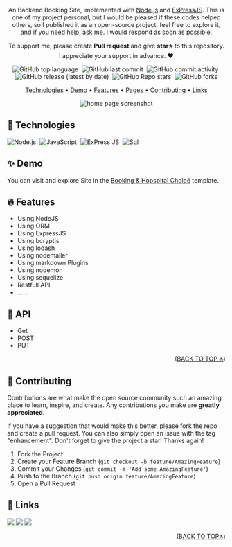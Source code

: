 <div id='top' align="center">

An Backend Booking Site, implemented with [Node.js](https://nodejs.org/) and [ExPressJS]([https://www.framer.com/motion/](https://expressjs.com/)). This is one of my project personal, but I would be pleased if these codes helped others, so I published it as an open-source project. feel free to explore it, and if you need help, ask me. I would respond as soon as possible.

<p>
  To support me, please create
  <strong>Pull request</strong>
  and give <strong>star⭐</strong>
  to this repository.
  <br/>
  I appreciate your support in advance. ❤
</p>

<p>

![GitHub top language](https://img.shields.io/github/languages/top/AliBagheri2079/dennis-snellenberg-portfolio)&nbsp;
![GitHub last commit](https://img.shields.io/github/last-commit/AliBagheri2079/dennis-snellenberg-portfolio)&nbsp;
![GitHub commit activity](https://img.shields.io/github/commit-activity/m/AliBagheri2079/dennis-snellenberg-portfolio)&nbsp;
![GitHub release (latest by date)](https://img.shields.io/github/v/release/AliBagheri2079/dennis-snellenberg-portfolio?display_name=tag)&nbsp;
![GitHub Repo stars](https://img.shields.io/github/stars/AliBagheri2079/dennis-snellenberg-portfolio?color=yellow)&nbsp;
![GitHub forks](https://img.shields.io/github/forks/AliBagheri2079/dennis-snellenberg-portfolio)

</p>

<p>

[Technologies](#-technologies) •
[Demo](#-demo) •
[Features](#-features) •
[Pages](#-pages) •
[Contributing](#-contributing) •
[Links](#-links)

</p>

<img
  src="./public/ezgif-2-e448da7a26.gif"
  loading="lazy"
  alt="home page screenshot"
/>

</div>

## 🔧 Technologies

![Node.js](https://nodejs.org/static/logos/nodejsStackedDark.svg)&nbsp;
![JavaScript](https://img.shields.io/badge/-JavaScript-05122A?style=for-the-badge&logo=javascript)&nbsp;
![ExPress JS](https://upload.wikimedia.org/wikipedia/commons/6/64/Expressjs.png)&nbsp;
![Sql](https://d1.awsstatic.com/asset-repository/products/amazon-rds/1024px-MySQL.ff87215b43fd7292af172e2a5d9b844217262571.png)

## ✨ Demo

You can visit and explore Site in the [Booking & Hopspital Choloé](https://chloé.vn/) template.

## 🔥 Features

- Using NodeJS
- Using ORM
- Using ExpressJS
- Using bcryptjs
- Using lodash
- Using nodemailer
- Using markdown Plugins
- Using nodemon
- Using sequelize
- Restfull API
- ......

## 📃 API

- Get
- POST
- PUT
  

<p align="right">(<a href="#top">BACK TO TOP 🔝</a>)</p>

## 🤝 Contributing

Contributions are what make the open source community such an amazing place to learn, inspire, and create. Any contributions you make are **greatly appreciated**.

If you have a suggestion that would make this better, please fork the repo and create a pull request. You can also simply open an issue with the tag "enhancement".
Don't forget to give the project a star! Thanks again!

1. Fork the Project
2. Create your Feature Branch (`git checkout -b feature/AmazingFeature`)
3. Commit your Changes (`git commit -m 'Add some AmazingFeature'`)
4. Push to the Branch (`git push origin feature/AmazingFeature`)
5. Open a Pull Request

## 🔗 Links

<p>
  <a href="https://github.com/anxkhuongg">
    <img src="https://img.shields.io/badge/Github-000?style=flat&logo=github&logoColor=white"/>
  </a>
  <a href="https://t.me/conbachtuot">
    <img src="https://img.shields.io/badge/linkedin-0A66C2?style=flat&logo=linkedin&logoColor=white"/>
  </a>
  <a href="https://twitter.com/AliBagheri2079">
    <img src="https://img.shields.io/badge/telegram-1DA1F2?style=flat&logo=twitter&logoColor=white"/>
  </a>
</p>

<p align="right">(<a href="#top">BACK TO TOP🔝</a>)</p>
